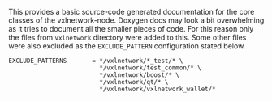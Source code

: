 This provides a basic source-code generated documentation for the core classes of the vxlnetwork-node.
Doxygen docs may look a bit overwhelming as it tries to document all the smaller pieces of code. For
this reason only the files from `vxlnetwork` directory were added to this. Some other
files were also excluded as the `EXCLUDE_PATTERN` configuration stated below.

    EXCLUDE_PATTERNS       = */vxlnetwork/*_test/* \
                             */vxlnetwork/test_common/* \
                             */vxlnetwork/boost/* \
                             */vxlnetwork/qt/* \
                             */vxlnetwork/vxlnetwork_wallet/*

